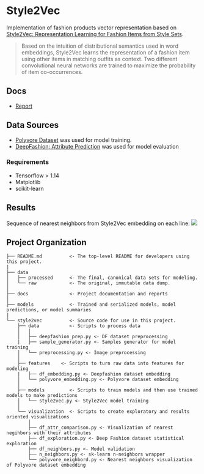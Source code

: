 # Style2Vec

Implementation of fashion products vector representation based on [Style2Vec: Representation Learning for Fashion Items from Style Sets](https://arxiv.org/abs/1708.04014).
> Based on the intuition of distributional semantics used in word embeddings, Style2Vec learns the representation of a fashion item using other items in matching outfits as context. Two different convolutional neural networks are trained to maximize the probability of item co-occurrences.

## Docs
- [Report](docs/Report.md)

## Data Sources
- [Polyvore Dataset](https://github.com/xthan/polyvore-dataset) was used for model training.
- [DeepFashion: Attribute Prediction](http://mmlab.ie.cuhk.edu.hk/projects/DeepFashion/AttributePrediction.html) was used for model evaluation

### Requirements
- Tensorflow > 1.14
- Matplotlib
- scikit-learn

## Results
Sequence of nearest neighbors from Style2Vec embedding on each line:
![](figures/nnstyle2vec.png)

## Project Organization


    ├── README.md          <- The top-level README for developers using this project.
    |
    ├── data
    │   ├── processed      <- The final, canonical data sets for modeling.
    │   └── raw            <- The original, immutable data dump.
    │
    ├── docs               <- Project documentation and reports
    │
    ├── models             <- Trained and serialized models, model predictions, or model summaries
    |
    └── style2vec          <- Source code for use in this project.
        ├── data           <- Scripts to process data
        │   │
        │   ├── deepfashion_prep.py <- DF dataset preprocessing
        |   ├── sample_generator.py <- Samples generator for model training
        │   └── preprocessing.py <- Image preprocessing
        │
        ├── features    <- Scripts to turn raw data into features for modeling
        |   ├── df_embedding.py <- Deepfashion dataset embedding
        │   └── polyvore_embedding.py <- Polyvore dataset embedding
        │
        ├── models         <- Scripts to train models and then use trained models to make predictions
        │   └── style2vec.py <- Style2Vec model training
        │
        └── visualization  <- Scripts to create exploratory and results oriented visualizations
            │
            ├── df_attr_comparison.py <- Visualization of nearest negihbors with their attributes
            ├── df_exploration.py <- Deep Fashion dataset statistical exploration
            ├── df_neighbors.py <- Model validation
            ├── n_neighbors.py <- sk-learn n-neighbors wrapper
            └── polyvore_neighbord.py <- Nearest neighbors visualization of Polyvore dataset embedding